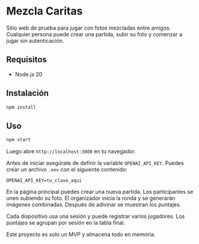 # Mezcla Caritas

Sitio web de prueba para jugar con fotos mezcladas entre amigos. Cualquier persona puede crear una partida, subir su foto y comenzar a jugar sin autenticación.

## Requisitos
- Node.js 20

## Instalación

```bash
npm install
```

## Uso

```bash
npm start
```

Luego abre `http://localhost:3000` en tu navegador.

Antes de iniciar asegúrate de definir la variable `OPENAI_API_KEY`. Puedes crear un
archivo `.env` con el siguiente contenido:

```
OPENAI_API_KEY=tu_clave_aqui
```

En la página principal puedes crear una nueva partida. Los participantes se unen subiendo su foto. El organizador inicia la ronda y se generarán imágenes combinadas. Después de adivinar se muestran los puntajes.

Cada dispositivo usa una sesión y puede registrar varios jugadores. Los puntajes se agrupan por sesión en la tabla final.

Este proyecto es solo un MVP y almacena todo en memoria.
